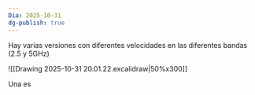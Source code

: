 ```yaml
---
Dia: 2025-10-31
dg-publish: true
---
```

Hay varias versiones con diferentes velocidades en las diferentes bandas (2.5 y 5GHz)



![[Drawing 2025-10-31 20.01.22.excalidraw|50%x300]]

Una es